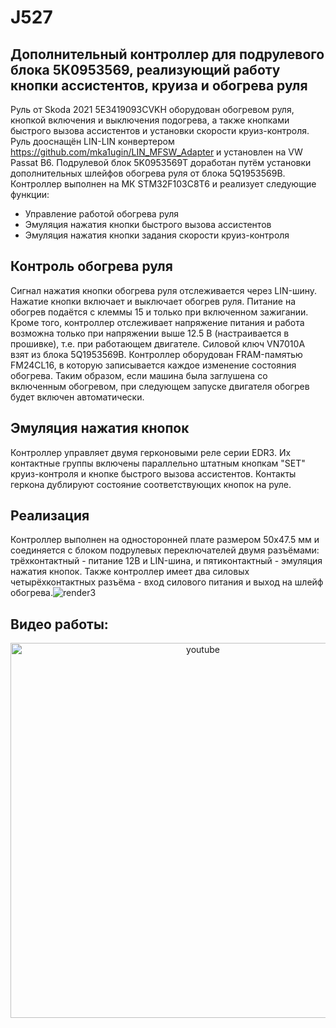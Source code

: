 # J527
## Дополнительный контроллер для подрулевого блока 5K0953569, реализующий работу кнопки ассистентов, круиза и обогрева руля

Руль от Skoda 2021 5E3419093CVKH оборудован обогревом руля, кнопкой включения и выключения подогрева, а также кнопками быстрого вызова ассистентов и установки скорости круиз-контроля. Руль дооснащён LIN-LIN конвертером https://github.com/mka1ugin/LIN_MFSW_Adapter и установлен на VW Passat B6.
Подрулевой блок 5K0953569T доработан путём установки дополнительных шлейфов обогрева руля от блока 5Q1953569B. 
Контроллер выполнен на МК STM32F103C8T6 и реализует следующие функции:
* Управление работой обогрева руля
* Эмуляция нажатия кнопки быстрого вызова ассистентов
* Эмуляция нажатия кнопки задания скорости круиз-контроля

## Контроль обогрева руля

Сигнал нажатия кнопки обогрева руля отслеживается через LIN-шину. Нажатие кнопки включает и выключает обогрев руля. Питание на обогрев подаётся с клеммы 15 и только при включенном зажигании. Кроме того, контроллер отслеживает напряжение питания и работа возможна только при напряжении выше 12.5 В (настраивается в прошивке), т.е. при работающем двигателе. Силовой ключ VN7010A взят из блока 5Q1953569B.
Контроллер оборудован FRAM-памятью FM24CL16, в которую записывается каждое изменение состояния обогрева. Таким образом, если машина была заглушена со включенным обогревом, при следующем запуске двигателя обогрев будет включен автоматически.

## Эмуляция нажатия кнопок

Контроллер управляет двумя герконовыми реле серии EDR3. Их контактные группы включены параллельно штатным кнопкам "SET" круиз-контроля и кнопке быстрого вызова ассистентов. Контакты геркона дублируют состояние соответствующих кнопок на руле.

## Реализация

Контроллер выполнен на односторонней плате размером 50x47.5 мм и соединяется с блоком подрулевых переключателей двумя разъёмами: трёхконтактный - питание 12В и LIN-шина, и пятиконтактный - эмуляция нажатия кнопок. Также контроллер имеет два силовых четырёхконтактных разъёма - вход силового питания и выход на шлейф обогрева.![render3](https://user-images.githubusercontent.com/62425725/213983193-2fed8cca-8de9-4eec-aa23-3877de5484ec.png)



## Видео работы:
<p align="center">
  <a href="https://youtu.be/Oqg4uzVC5qI"><img width="600"
 src="https://user-images.githubusercontent.com/62425725/213980667-140c1767-461a-4557-b38d-d9d5b94dc090.jpg" alt="youtube">
</p>

